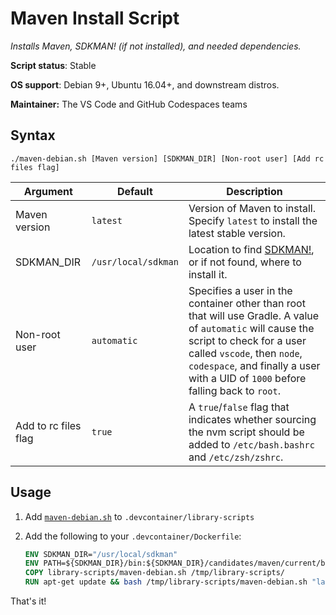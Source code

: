 # Maven Install Script

*Installs Maven, SDKMAN! (if not installed), and needed dependencies.*

**Script status**: Stable

**OS support**: Debian 9+, Ubuntu 16.04+, and downstream distros.

**Maintainer:** The VS Code and GitHub Codespaces teams

## Syntax

```text
./maven-debian.sh [Maven version] [SDKMAN_DIR] [Non-root user] [Add rc files flag]
```

|Argument|Default|Description|
|--------|-------|-----------|
|Maven version|`latest`| Version of Maven to install. Specify `latest` to install the latest stable version. |
|SDKMAN_DIR|`/usr/local/sdkman`| Location to find [SDKMAN!](https://sdkman.io/), or if not found, where to install it. |
|Non-root user|`automatic`| Specifies a user in the container other than root that will use Gradle. A value of `automatic` will cause the script to check for a user called `vscode`, then `node`, `codespace`, and finally a user with a UID of `1000` before falling back to `root`. |
| Add to rc files flag | `true` | A `true`/`false` flag that indicates whether sourcing the nvm script should be added to `/etc/bash.bashrc` and `/etc/zsh/zshrc`. |

## Usage

1. Add [`maven-debian.sh`](../maven-debian.sh) to `.devcontainer/library-scripts`

2. Add the following to your `.devcontainer/Dockerfile`:

    ```Dockerfile
    ENV SDKMAN_DIR="/usr/local/sdkman"
    ENV PATH=${SDKMAN_DIR}/bin:${SDKMAN_DIR}/candidates/maven/current/bin:${PATH}
    COPY library-scripts/maven-debian.sh /tmp/library-scripts/
    RUN apt-get update && bash /tmp/library-scripts/maven-debian.sh "latest" "${SDKMAN_DIR}"
    ```

That's it!
